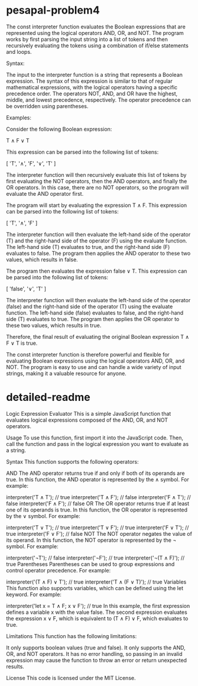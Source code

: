 # pesapal-problem4


The const interpreter function evaluates the Boolean expressions that are represented using the logical operators AND, OR, and NOT. The program works by first parsing the input string into a list of tokens and then recursively evaluating the tokens using a combination of if/else statements and loops.

Syntax:

The input to the interpreter function is a string that represents a Boolean expression. The syntax of this expression is similar to that of regular mathematical expressions, with the logical operators having a specific precedence order. The operators NOT, AND, and OR have the highest, middle, and lowest precedence, respectively. The operator precedence can be overridden using parentheses.

Examples:

Consider the following Boolean expression:

T ∧ F ∨ T

This expression can be parsed into the following list of tokens:

[ 'T', '∧', 'F', '∨', 'T' ]

The interpreter function will then recursively evaluate this list of tokens by first evaluating the NOT operators, then the AND operators, and finally the OR operators. In this case, there are no NOT operators, so the program will evaluate the AND operator first.

The program will start by evaluating the expression T ∧ F. This expression can be parsed into the following list of tokens:

[ 'T', '∧', 'F' ]

The interpreter function will then evaluate the left-hand side of the operator (T) and the right-hand side of the operator (F) using the evaluate function. The left-hand side (T) evaluates to true, and the right-hand side (F) evaluates to false. The program then applies the AND operator to these two values, which results in false.

The program then evaluates the expression false ∨ T. This expression can be parsed into the following list of tokens:

[ 'false', '∨', 'T' ]

The interpreter function will then evaluate the left-hand side of the operator (false) and the right-hand side of the operator (T) using the evaluate function. The left-hand side (false) evaluates to false, and the right-hand side (T) evaluates to true. The program then applies the OR operator to these two values, which results in true.

Therefore, the final result of evaluating the original Boolean expression T ∧ F ∨ T is true.

The const interpreter function is therefore powerful and flexible for evaluating Boolean expressions using the logical operators AND, OR, and NOT. The program is easy to use and can handle a wide variety of input strings, making it a valuable resource for anyone. 


# detailed-readme
Logic Expression Evaluator
This is a simple JavaScript function that evaluates logical expressions composed of the AND, OR, and NOT operators.

Usage
To use this function, first import it into the JavaScript code. Then, call the function and pass in the logical expression you want to evaluate as a string. 


Syntax
This function supports the following operators:

AND
The AND operator returns true if and only if both of its operands are true. In this function, the AND operator is represented by the ∧ symbol. For example:

interpreter('T ∧ T'); // true
interpreter('T ∧ F'); // false
interpreter('F ∧ T'); // false
interpreter('F ∧ F'); // false
OR
The OR operator returns true if at least one of its operands is true. In this function, the OR operator is represented by the ∨ symbol. For example:

interpreter('T ∨ T'); // true
interpreter('T ∨ F'); // true
interpreter('F ∨ T'); // true
interpreter('F ∨ F'); // false
NOT
The NOT operator negates the value of its operand. In this function, the NOT operator is represented by the ¬ symbol. For example:

interpreter('¬T'); // false
interpreter('¬F'); // true
interpreter('¬(T ∧ F)'); // true
Parentheses
Parentheses can be used to group expressions and control operator precedence. For example:


interpreter('(T ∧ F) ∨ T'); // true
interpreter('T ∧ (F ∨ T)'); // true
Variables
This function also supports variables, which can be defined using the let keyword. For example:


interpreter('let x = T ∧ F; x ∨ F'); // true
In this example, the first expression defines a variable x with the value false. The second expression evaluates the expression x ∨ F, which is equivalent to (T ∧ F) ∨ F, which evaluates to true.

Limitations
This function has the following limitations:

It only supports boolean values (true and false).
It only supports the AND, OR, and NOT operators.
It has no error handling, so passing in an invalid expression may cause the function to throw an error or return unexpected results.

License
This code is licensed under the MIT License.